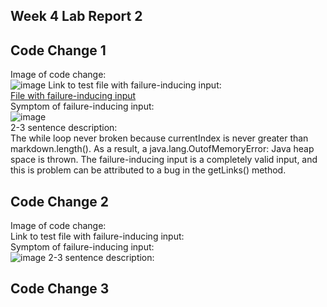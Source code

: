 ## Week 4 Lab Report 2 <br>
**Code Change 1**<br>
---

Image of code change:<br>
![image](https://user-images.githubusercontent.com/99768694/164589639-52785807-4a86-4219-8bae-ebb49c23b6d1.png)
Link to test file with failure-inducing input:<br>
[File with failure-inducing input](https://github.com/brandonszeto/markdown-parser/blob/master/test-file.md)<br>
Symptom of failure-inducing input:<br>
![image](https://user-images.githubusercontent.com/99768694/164587751-d2097fbc-6660-40b0-b62c-2e8d9b4f02b8.png)<br>
2-3 sentence description:<br>
The while loop never broken because currentIndex is never greater than markdown.length(). As a result, 
a java.lang.OutofMemoryError: Java heap space is thrown. The failure-inducing input is a completely valid input,
and this is problem can be attributed to a bug in the getLinks() method.


**Code Change 2**<br>
---

Image of code change:<br>
Link to test file with failure-inducing input:<br>
Symptom of failure-inducing input:<br>
![image](https://user-images.githubusercontent.com/99768694/164590738-c023587b-0e5d-4903-8299-30fbaa2a8d57.png)
2-3 sentence description:<br>


**Code Change 3**<br>
---
